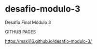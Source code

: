 # desafio-modulo-3
Desafío Final Módulo 3

GITHUB PAGES

https://maxij16.github.io/desafio-modulo-3/
